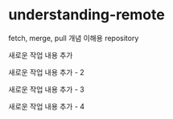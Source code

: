 # understanding-remote
fetch, merge, pull 개념 이해용 repository

새로운 작업 내용 추가

새로운 작업 내용 추가 - 2

새로운 작업 내용 추가 - 3

새로운 작업 내용 추가 - 4
